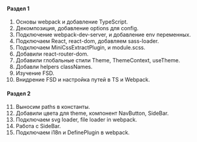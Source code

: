 
#### Раздел 1
1) Основы webpack и добавление TypeScript.
2) Декомпозиция, добавление options для config.
3) Подключение webpack-dev-server, и добавление env переменных.
4) Подключаем React, react-dom, добавляем sass-loader.
5) Подключаем MiniCssExtractPlugin, и module.scss.
6) Добавили react-router-dom.
7) Добавили глобальные стили Theme, ThemeContext, useTheme.
8) Добавли helpers classNames.
9) Изучение FSD.
10) Внидрение FSD и настройка путей в TS и Webpack.
#### Раздел 2
11) Выносим paths в константы.
12) Добавили цвета для theme, компонент NavButton, SideBar.
13) Подключаем svg loader, file loader in webpack.
14) Работа с SideBar.
15) Подключаем i18n и DefinePlugin в webpack.
